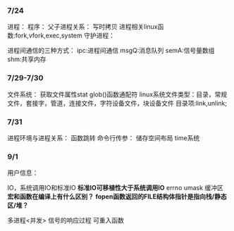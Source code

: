 ### 7/24
进程：
程序：
父子进程关系： 写时拷贝
进程相关linux函数:fork,vfork,exec,system
守护进程：

进程间通信的三种方式：
ipc:进程间通信
msgQ:消息队列
semA:信号量数组
shm:共享内存

### 7/29-7/30
文件系统：
获取文件属性stat
glob()函数通配符
linux系统文件类型：目录，常规文件，套接字，管道，连接文件，字符设备文件，块设备文件
目录项:link,unlink;

### 7/31
进程环境与进程关系：
函数跳转
命令行传参：
储存空间布局
time系统
### 9/1
用户信息：

IO，系统调用IO和标准IO
**标准IO可移植性大于系统调用IO**
errno
umask
缓冲区
**宏和函数在编译上有什么区别？**
**fopen函数返回的FILE结构体指针是指向栈/静态区/堆？**

多进程<并发>
信号的响应过程
可重入函数
